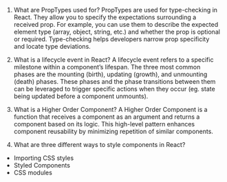 1. What are PropTypes used for?
    PropTypes are used for type-checking in React. They allow you to specify the expectations surrounding a received prop. For example, you can use them to describe the expected element type (array, object, string, etc.) and whether the prop is optional or required. Type-checking helps developers narrow prop specificity and locate type deviations. 

2. What is a lifecycle event in React?
    A lifecycle event refers to a specific milestone within a component’s lifespan. The three most common phases are the mounting (birth), updating (growth), and unmounting (death) phases. These phases and the phase transitions between them can be leveraged to trigger specific actions when they occur (eg. state being updated before a component unmounts).

3. What is a Higher Order Component?
    A Higher Order Component is a function that receives a component as an argument and returns a component based on its logic. This high-level pattern enhances component reusability by minimizing repetition of similar components.
    
4. What are three different ways to style components in React?
- Importing CSS styles
- Styled Components
- CSS modules